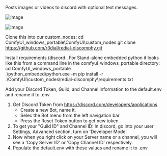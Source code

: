 Posts images or videos to discord with optional text messages.

![image](https://github.com/user-attachments/assets/57d16eaf-dfe3-4a9c-b502-c1f7c8904789)

![image](https://github.com/user-attachments/assets/80da3779-f01f-4eb9-a702-6d5ead03a23b)


Clone this into our custom_nodes:
     cd ComfyUI_windows_portable\ComfyUI\custom_nodes
     git clone https://github.com/r3dial/redial-discomphy.git

Install requirements (discord..  For Stand-alone embedded python it looks like this from a command line in the comfyui_windows_portable directory:
     cd ComfyUI_windows_portable\
     .\python_embeded\python.exe -m pip install -r .\ComfyUI\custom_nodes\redial-discomphy\requirements.txt
     
Add your Discord Token, Guild, and Channel information to the default.env and rename it to .env

1. Get Discord Token from https://discord.com/developers/applications
     - Create a new Bot, name it.
     - Selec the Bot menu from the left navigation bar
     - Press the Reset Token button to get new token.
3. To get your "Guild ID" and Channel ID: In discord, go into your user Settings, Advanced section, turn on 'Developer Mode'.
4. Now when you right click on your Server name or a channel, you will see a 'Copy Server ID' or 'Copy Channel ID' respectively.
5. Populate the default.env with these values and rename it to .env


